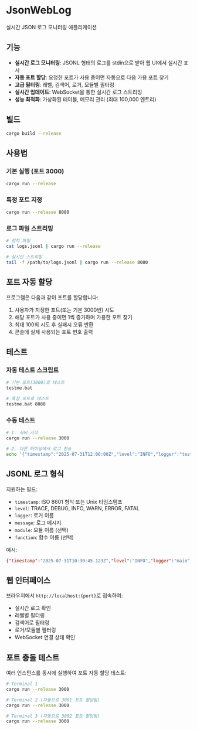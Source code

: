 # JsonWebLog

실시간 JSON 로그 모니터링 애플리케이션

## 기능

- **실시간 로그 모니터링**: JSONL 형태의 로그를 stdin으로 받아 웹 UI에서 실시간 표시
- **자동 포트 할당**: 요청한 포트가 사용 중이면 자동으로 다음 가용 포트 찾기
- **고급 필터링**: 레벨, 검색어, 로거, 모듈별 필터링
- **실시간 업데이트**: WebSocket을 통한 실시간 로그 스트리밍
- **성능 최적화**: 가상화된 테이블, 메모리 관리 (최대 100,000 엔트리)

## 빌드

```bash
cargo build --release
```

## 사용법

### 기본 실행 (포트 3000)
```bash
cargo run --release
```

### 특정 포트 지정
```bash
cargo run --release 8080
```

### 로그 파일 스트리밍
```bash
# 정적 파일
cat logs.jsonl | cargo run --release

# 실시간 스트리밍
tail -f /path/to/logs.jsonl | cargo run --release 8080
```

## 포트 자동 할당

프로그램은 다음과 같이 포트를 할당합니다:

1. 사용자가 지정한 포트(또는 기본 3000번) 시도
2. 해당 포트가 사용 중이면 1씩 증가하며 가용한 포트 찾기
3. 최대 100회 시도 후 실패시 오류 반환
4. 콘솔에 실제 사용되는 포트 번호 출력

## 테스트

### 자동 테스트 스크립트
```bash
# 기본 포트(3000)로 테스트
testme.bat

# 특정 포트로 테스트
testme.bat 8080
```

### 수동 테스트
```bash
# 1. 서버 시작
cargo run --release 3000

# 2. 다른 터미널에서 로그 전송
echo '{"timestamp":"2025-07-31T12:00:00Z","level":"INFO","logger":"test","message":"Hello World"}' | cargo run --release 3000
```

## JSONL 로그 형식

지원하는 필드:
- `timestamp`: ISO 8601 형식 또는 Unix 타임스탬프
- `level`: TRACE, DEBUG, INFO, WARN, ERROR, FATAL
- `logger`: 로거 이름
- `message`: 로그 메시지
- `module`: 모듈 이름 (선택)
- `function`: 함수 이름 (선택)

예시:
```json
{"timestamp":"2025-07-31T10:30:45.123Z","level":"INFO","logger":"main","message":"Application started","module":"app.py","function":"main"}
```

## 웹 인터페이스

브라우저에서 `http://localhost:{port}`로 접속하여:
- 실시간 로그 확인
- 레벨별 필터링
- 검색어로 필터링
- 로거/모듈별 필터링
- WebSocket 연결 상태 확인

## 포트 충돌 테스트

여러 인스턴스를 동시에 실행하여 포트 자동 할당 테스트:

```bash
# Terminal 1
cargo run --release 3000

# Terminal 2 (자동으로 3001 포트 할당됨)
cargo run --release 3000

# Terminal 3 (자동으로 3002 포트 할당됨)
cargo run --release 3000
```